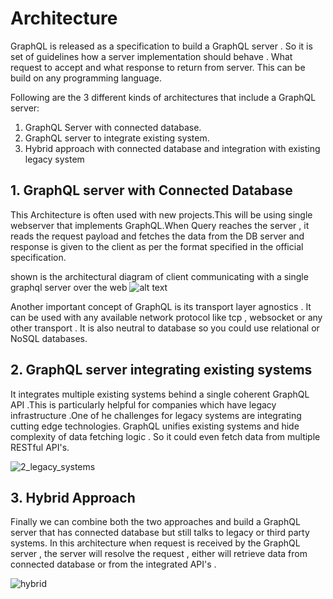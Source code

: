 
# Architecture

  GraphQL is released as a specification to build a GraphQL server . So it is set of guidelines how a server implementation should behave . What request to accept and what response to return from server. This can be build on any programming language.  

Following are the 3 different kinds of architectures that include a GraphQL server:

1. GraphQL Server with connected database.
2. GraphQL server to integrate existing system.
3. Hybrid approach with connected database and integration with existing legacy system

## 1. GraphQL server with Connected Database

This Architecture is often used with new projects.This will be using single webserver that implements GraphQL.When Query reaches the server , it reads the request payload and fetches the data from the DB server and response is given to the client as per the format specified in the official specification.

shown is the architectural diagram of client communicating with a single graphql server over the web
![alt text](https://user-images.githubusercontent.com/9062443/43997767-c1475e72-9e02-11e8-911f-8892e1843d0e.png "GraphQL with Connected DB Architecture")

Another important concept of GraphQL is its transport layer agnostics . It can be used with any available network protocol like tcp , websocket or any other transport . It is also neutral to database so you could use relational or NoSQL databases.

## 2. GraphQL server integrating existing systems

It integrates multiple existing systems behind a single coherent GraphQL API .This is particularly helpful for companies which have legacy infrastructure .One of he challenges for legacy systems are integrating cutting edge technologies. GraphQL unifies existing systems and hide complexity of data fetching logic . So it could even fetch data from multiple RESTful API's.

![2_legacy_systems](https://user-images.githubusercontent.com/9062443/43998570-01ff1e6a-9e16-11e8-96c5-0f703031b68e.png "GraphQL integrating existing systems")

## 3. Hybrid Approach

Finally we can combine both the two approaches and build a GraphQL server that has connected database but still talks to legacy or third party systems.
In this architecture when request is received by the GraphQL server , the server will resolve the request , either will retrieve data from connected database or from the integrated API's .

![hybrid](https://user-images.githubusercontent.com/9062443/43998674-ae8900c2-9e18-11e8-8f30-7c5f26c1140a.png "hybrid architecture")
